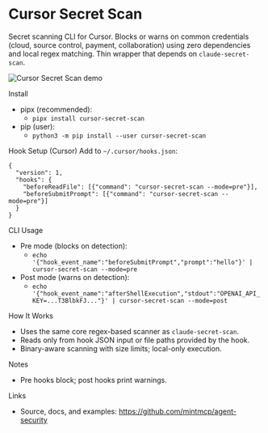 Cursor Secret Scan
==================

Secret scanning CLI for Cursor. Blocks or warns on common credentials (cloud, source control, payment, collaboration) using zero dependencies and local regex matching. Thin wrapper that depends on `claude-secret-scan`.

![Cursor Secret Scan demo](https://github.com/mintmcp/agent-security/raw/main/assets/Cursor-Secret-Scan.gif)

Install
- pipx (recommended):
  - `pipx install cursor-secret-scan`
- pip (user):
  - `python3 -m pip install --user cursor-secret-scan`

Hook Setup (Cursor)
Add to `~/.cursor/hooks.json`:

```
{
  "version": 1,
  "hooks": {
    "beforeReadFile": [{"command": "cursor-secret-scan --mode=pre"}],
    "beforeSubmitPrompt": [{"command": "cursor-secret-scan --mode=pre"}]
  }
}
```

CLI Usage
- Pre mode (blocks on detection):
  - `echo '{"hook_event_name":"beforeSubmitPrompt","prompt":"hello"}' | cursor-secret-scan --mode=pre`
- Post mode (warns on detection):
  - `echo '{"hook_event_name":"afterShellExecution","stdout":"OPENAI_API_KEY=...T3BlbkFJ..."}' | cursor-secret-scan --mode=post`

How It Works
- Uses the same core regex-based scanner as `claude-secret-scan`.
- Reads only from hook JSON input or file paths provided by the hook.
- Binary-aware scanning with size limits; local-only execution.

Notes
- Pre hooks block; post hooks print warnings.

Links
- Source, docs, and examples: https://github.com/mintmcp/agent-security
